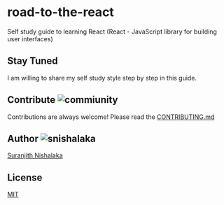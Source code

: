 # road-to-the-react 
Self study guide to learning React (React - JavaScript library for building user interfaces)

## Stay Tuned

I am willing to share my self study style step by step in this guide. 

## Contribute ![commiunity](contribute.png)

Contributions are always welcome! Please read the [CONTRIBUTING.md](CONTRIBUTING.md)

## Author ![snishalaka](snishalaka.png)

[Suranjith Nishalaka](https://www.linkedin.com/in/suranjith-nishalaka/) 

## License
[MIT](https://choosealicense.com/licenses/mit/)
